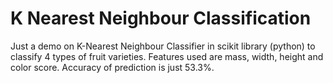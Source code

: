 # K Nearest Neighbour Classification

Just a demo on K-Nearest Neighbour Classifier in scikit library (python) to classify 4 types of fruit varieties. Features used are mass, width, height and color score. 
Accuracy of prediction is just 53.3%.
